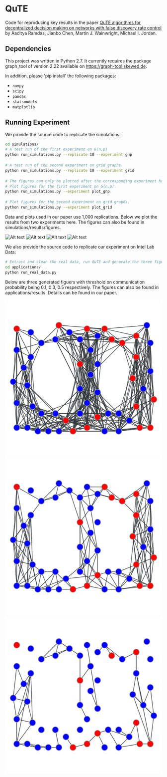# QuTE

Code for reproducing key results in the paper [QuTE algorithms for decentralized decision making on networks with false discovery rate control](https://github.com/Jianbo-Lab/QuTE) by Aaditya Ramdas, Jianbo Chen, Martin J. Wainwright, Michael I. Jordan.


## Dependencies

This project was written in Python 2.7. It currently requires the package graph_tool of version 2.22 available on https://graph-tool.skewed.de. 

In addition, please 'pip install' the following packages: 
- `numpy`
- `scipy`
- `pandas`
- `statsmodels`
- `matplotlib`

## Running Experiment

We provide the source code to replicate the simulations:

```bash
cd simulations/
# A test run of the first experiment on G(n,p)
python run_simulations.py --replicate 10 --experiment gnp

# A test run of the second experiment on grid graphs.
python run_simulations.py --replicate 10 --experiment grid

# The figures can only be plotted after the corresponding experiment has been run.
# Plot figures for the first experiment on G(n,p).
python run_simulations.py --experiment plot_gnp

# Plot figures for the second experiment on grid graphs.
python run_simulations.py --experiment plot_grid
```
Data and plots used in our paper use 1,000 replications. Below we plot the results from two experiments here. The figures can also be found in simulations/results/figures.  

![Alt text](https://github.com/Jianbo-Lab/QuTE/tree/master/simulations/results/figures/FDR-Vary-p-rep-1000.png) ![Alt text](https://github.com/Jianbo-Lab/QuTE/tree/master/simulations/results/figures/Power-Vary-p-rep-1000.png)
![Alt text](https://github.com/Jianbo-Lab/QuTE/tree/master/simulations/results/figures/FDR-Vary-c-grid-rep-1000.png) ![Alt text](https://github.com/Jianbo-Lab/QuTE/tree/master/simulations/results/figures/Power-Vary-c-grid-rep-1000.png)

We also provide the source code to replicate our experiment on Intel Lab Data:

```bash
# Extract and clean the real data, run QuTE and generate the three figures.
cd applications/
python run_real_data.py
```
Below are three generated figuers with threshold on communication probability being 0.1, 0.3, 0.5 respectively. The figures can also be found in applications/results. Details can be found in our paper.

![Alt text](https://github.com/Jianbo-Lab/QuTE/blob/master/applications/results/sensor-graph-threshold-0.1.png) ![Alt text](https://github.com/Jianbo-Lab/QuTE/blob/master/applications/results/sensor-graph-threshold-0.3.png) ![Alt text](https://github.com/Jianbo-Lab/QuTE/blob/master/applications/results/sensor-graph-threshold-0.5.png)

